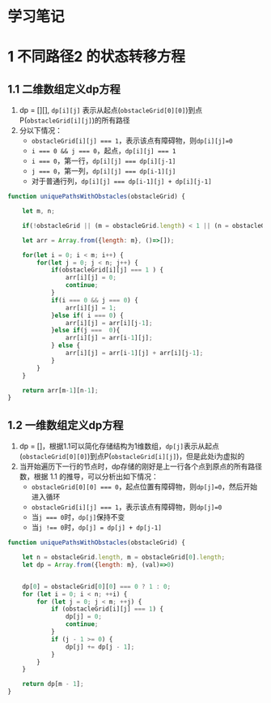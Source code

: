 # 学习笔记

# 1 不同路径2 的状态转移方程

## 1.1 二维数组定义dp方程
1. dp = [][], `dp[i][j]` 表示从起点(`obstacleGrid[0][0]`)到点P(`obstacleGrid[i][j]`)的所有路径
2. 分以下情况：
    * `obstacleGrid[i][j] === 1`，表示该点有障碍物，则`dp[i][j]=0`
    * `i === 0 && j === 0`，起点，`dp[i][j] === 1`
    * `i === 0`，第一行，`dp[i][j] === dp[i][j-1]`
    * `j === 0`，第一列，`dp[i][j] === dp[i-1][j]`
    * 对于普通行列，`dp[i][j] === dp[i-1][j] + dp[i][j-1]`
```js
function uniquePathsWithObstacles(obstacleGrid) {

    let m, n;

    if(!obstacleGrid || (m = obstacleGrid.length) < 1 || (n = obstacleGrid[0].length) < 1) return 0;

    let arr = Array.from({length: m}, ()=>[]);

    for(let i = 0; i < m; i++) {
        for(let j = 0; j < n; j++) {
            if(obstacleGrid[i][j] === 1 ) {
                arr[i][j] = 0;
                continue;
            }
            if(i === 0 && j === 0) {
                arr[i][j] = 1;
            }else if( i === 0) {
                arr[i][j] = arr[i][j-1];
            }else if(j ===  0){
                arr[i][j] = arr[i-1][j];
            } else {
                arr[i][j] = arr[i-1][j] + arr[i][j-1];
            }
        }
    }

    return arr[m-1][n-1];
}
```

## 1.2 一维数组定义dp方程
1. dp = []，根据1.1可以简化存储结构为1维数组，`dp[j]`表示从起点(`obstacleGrid[0][0]`)到点P(`obstacleGrid[i][j]`)，但是此处i为虚拟的
2. 当开始遍历下一行的节点时，dp存储的刚好是上一行各个点到原点的所有路径数，根据 1.1 的推导，可以分析出如下情况：
    * `obstacleGrid[0][0] === 0`，起点位置有障碍物，则`dp[j]=0`，然后开始进入循环
    * `obstacleGrid[i][j] === 1`，表示该点有障碍物，则`dp[j]=0`
    * 当`j === 0`时，`dp[j]`保持不变
    * 当`j !== 0`时，`dp[j] = dp[j] + dp[j-1]`
```js
function uniquePathsWithObstacles(obstacleGrid) {

    let n = obstacleGrid.length, m = obstacleGrid[0].length;
    let dp = Array.from({length: m}, (val)=>0)


    dp[0] = obstacleGrid[0][0] === 0 ? 1 : 0;
    for (let i = 0; i < n; ++i) {
        for (let j = 0; j < m; ++j) {
            if (obstacleGrid[i][j] === 1) {
                dp[j] = 0;
                continue;
            }
            if (j - 1 >= 0) {
                dp[j] += dp[j - 1];
            }
        }
    }

    return dp[m - 1];
}
```    